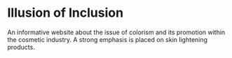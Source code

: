 # Illusion of Inclusion
An informative website about the issue of colorism and its promotion within the cosmetic industry. A strong emphasis is placed on skin lightening products.
